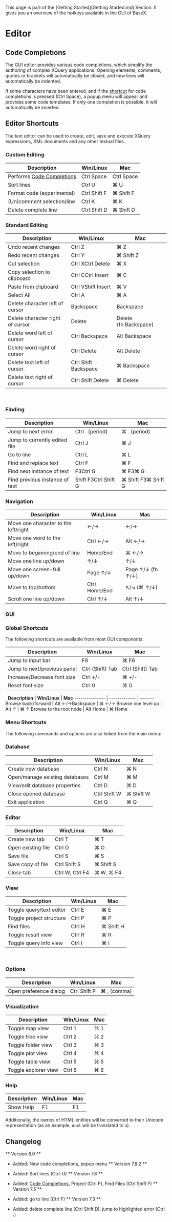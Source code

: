  


 
This page is part of the [Getting Started](Getting Started.md) Section. It gives you an overview of the hotkeys available in the GUI of BaseX. 

 
# Editor

## Code Completions

The GUI editor provides various code completions, which simplify the authoring of complex XQuery applications. Opening elements, comments, quotes or brackets will automatically be closed, and new lines will automatically be indented. 


If some characters have been entered, and if the [shortcut](Shortcuts.md#Editor_Shortcuts) for code completions is pressed (Ctrl Space), a popup menu will appear and provides some code templates. If only one completion is possible, it will automatically be inserted. 


## Editor Shortcuts

The text editor can be used to create, edit, save and execute XQuery expressions, XML documents and any other textual files. 


### Custom Editing 

**Description** | **Win/Linux** | **Mac**
--------------- | ------------- | -------
Performs [Code Completions](Shortcuts.md#Code_Completions) | Ctrl Space  | Ctrl Space 
Sort lines  | Ctrl U  | ⌘ U 
Format code (experimental)  | Ctrl Shift F  | ⌘ Shift F 
(Un)comment selection/line  | Ctrl K  | ⌘ K 
Delete complete line  | Ctrl Shift D  | ⌘ Shift D 

### Standard Editing 

**Description** | **Win/Linux** | **Mac**
--------------- | ------------- | -------
Undo recent changes  | Ctrl Z  | ⌘ Z 
Redo recent changes  | Ctrl Y  | ⌘ Shift Z 
Cut selection  | Ctrl XCtrl Delete  | ⌘ X 
Copy selection to clipboard  | Ctrl CCtrl Insert  | ⌘ C 
Paste from clipboard  | Ctrl VShift Insert  | ⌘ V 
Select All  | Ctrl A  | ⌘ A 
Delete character left of cursor  | Backspace  | Backspace 
Delete character right of cursor  | Delete  | Delete (fn Backspace) 
Delete word left of cursor  | Ctrl Backspace  | Alt Backspace 
Delete word right of cursor  | Ctrl Delete  | Alt Delete 
Delete text left of cursor  | Ctrl Shift Backspace  | ⌘ Backspace 
Delete text right of cursor  | Ctrl Shift Delete  | ⌘ Delete 

  
### Finding 

**Description** | **Win/Linux** | **Mac**
--------------- | ------------- | -------
Jump to next error  | Ctrl . (period)  | ⌘ . (period) 
Jump to currently edited file  | Ctrl J  | ⌘ J 
Go to line  | Ctrl L  | ⌘ L 
Find and replace text  | Ctrl F  | ⌘ F 
Find next instance of text  | F3Ctrl G  | ⌘ F3⌘ G 
Find previous instance of text  | Shift F3Ctrl Shift G  | ⌘ Shift F3⌘ Shift G 

### Navigation 

**Description** | **Win/Linux** | **Mac**
--------------- | ------------- | -------
Move one character to the left/right  | ←/→  | ←/→ 
Move one word to the left/right  | Ctrl ←/→  | Alt ←/→ 
Move to beginning/end of line  | Home/End  | ⌘ ←/→ 
Move one line up/down  | ↑/↓  | ↑/↓ 
Move one screen-full up/down  | Page ↑/↓  | Page ↑/↓ (fn ↑/↓) 
Move to top/bottom  | Ctrl Home/End  | ↖/↘ (⌘ ↑/↓) 
Scroll one line up/down  | Ctrl ↑/↓  | Alt ↑/↓ 

### GUI

### Global Shortcuts 
 The following shortcuts are available from most GUI components: 


**Description** | **Win/Linux** | **Mac**
--------------- | ------------- | -------
Jump to input bar  | F6  | ⌘ F6 
Jump to next/previous panel  | Ctrl (Shift) Tab  | Ctrl (Shift) Tab 
Increase/Decrease font size  | Ctrl +/-  | ⌘ +/- 
Reset font size  | Ctrl 0  | ⌘ 0 

  
**Description** | **Win/Linux** | **Mac**
--------------- | ------------- | -------
Browse back/forward  | Alt ←/→Backspace  | ⌘ ←/→ 
Browse one level up  | Alt ↑  | ⌘ ↑ 
Browse to the root node  | Alt Home  | ⌘ Home 

### Menu Shortcuts 
 The following commands and options are also linked from the main menu: 


### Database 

**Description** | **Win/Linux** | **Mac**
--------------- | ------------- | -------
Create new database  | Ctrl N  | ⌘ N 
Open/manage existing databases  | Ctrl M  | ⌘ M 
View/edit database properties  | Ctrl D  | ⌘ D 
Close opened database  | Ctrl Shift W  | ⌘ Shift W 
Exit application  | Ctrl Q  | ⌘ Q 

### Editor 

**Description** | **Win/Linux** | **Mac**
--------------- | ------------- | -------
Create new tab  | Ctrl T  | ⌘ T 
Open existing file  | Ctrl O  | ⌘ O 
Save file  | Ctrl S  | ⌘ S 
Save copy of file  | Ctrl Shift S  | ⌘ Shift S 
Close tab  | Ctrl W, Ctrl F4  | ⌘ W, ⌘ F4 

### View 

**Description** | **Win/Linux** | **Mac**
--------------- | ------------- | -------
Toggle query/text editor  | Ctrl E  | ⌘ E 
Toggle project structure  | Ctrl P  | ⌘ P 
Find files  | Ctrl H  | ⌘ Shift H 
Toggle result view  | Ctrl R  | ⌘ R 
Toggle query info view  | Ctrl I  | ⌘ I 

  
### Options 

**Description** | **Win/Linux** | **Mac**
--------------- | ------------- | -------
Open preference dialog  | Ctrl Shift P  | ⌘ , (comma) 

### Visualization 

**Description** | **Win/Linux** | **Mac**
--------------- | ------------- | -------
Toggle map view  | Ctrl 1  | ⌘ 1 
Toggle tree view  | Ctrl 2  | ⌘ 2 
Toggle folder view  | Ctrl 3  | ⌘ 3 
Toggle plot view  | Ctrl 4  | ⌘ 4 
Toggle table view  | Ctrl 5  | ⌘ 5 
Toggle explorer view  | Ctrl 6  | ⌘ 6 

### Help 

**Description** | **Win/Linux** | **Mac**
--------------- | ------------- | -------
Show Help  | F1  | F1 

 Additionally, the names of HTML entities will be converted to their Unicode representation (as an example, `Auml` will be translated to `ä`). 


## Changelog
** Version 8.0 **

 * Added: New code completions, popup menu 
** Version 7.8.2 **

 * Added: Sort lines (Ctrl-U) 
** Version 7.8 **

 * Added: [Code Completions](Shortcuts.md#Code_Completions), Project (Ctrl P), Find Files (Ctrl Shift F) 
** Version 7.5 **

 * Added: go to line (Ctrl F) 
** Version 7.3 **

 * Added: delete complete line (Ctrl Shift D), jump to highlighted error (Ctrl .) 
